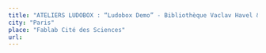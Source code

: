 ```yaml
---
title: "ATELIERS LUDOBOX : “Ludobox Demo” - Bibliothèque Vaclav Havel & “Game Design Open Source”"
city: "Paris"
place: "Fablab Cité des Sciences"
url:
---
```

